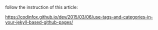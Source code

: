 
follow the instruction of this article:

https://codinfox.github.io/dev/2015/03/06/use-tags-and-categories-in-your-jekyll-based-github-pages/

